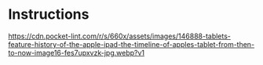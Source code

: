 # Instructions

https://cdn.pocket-lint.com/r/s/660x/assets/images/146888-tablets-feature-history-of-the-apple-ipad-the-timeline-of-apples-tablet-from-then-to-now-image16-fes7upxvzk-jpg.webp?v1
